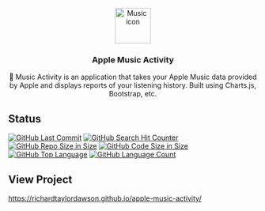 <p align="center">
  <a href="https://richardtaylordawson.github.io/apple-music-activity/">
    <img src="https://support.apple.com/library/content/dam/edam/applecare/images/en_US/applecare/ios-apple-music-ma.jpg" alt="Music icon" width=72 height=72>
  </a>

  <h3 align="center">Apple Music Activity</h3>

  <p align="center">
     Music Activity is an application that takes your Apple Music data provided by Apple and displays reports of your listening history. Built using Charts.js, Bootstrap, etc.
  </p>
</p>

## Status
[![GitHub Last Commit](https://img.shields.io/github/last-commit/richardtaylordawson/apple-music-activity.svg)](https://github.com/richardtaylordawson/apple-music-activity/commits/master)
[![GitHub Search Hit Counter](https://img.shields.io/github/search/richardtaylordawson/apple-music-activity/goto.svg)](https://github.com/richardtaylordawson/apple-music-activity/)
[![GitHub Repo Size in Size](https://img.shields.io/github/repo-size/richardtaylordawson/apple-music-activity.svg)](https://github.com/richardtaylordawson/apple-music-activity/)
[![GitHub Code Size in Size](https://img.shields.io/github/languages/code-size/richardtaylordawson/apple-music-activity.svg)](https://github.com/richardtaylordawson/apple-music-activity/)
[![GitHub Top Language](https://img.shields.io/github/languages/top/richardtaylordawson/apple-music-activity.svg)](https://github.com/richardtaylordawson/apple-music-activity/)
[![GitHub Language Count](https://img.shields.io/github/languages/count/richardtaylordawson/apple-music-activity.svg)](https://github.com/richardtaylordawson/apple-music-activity/)

## View Project
https://richardtaylordawson.github.io/apple-music-activity/
